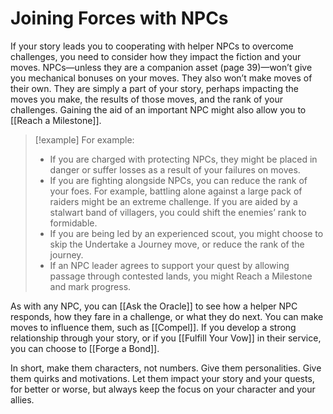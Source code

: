 # Joining Forces with NPCs
If your story leads you to cooperating with helper NPCs to overcome challenges, you need to consider how they impact the fiction and your moves. NPCs—unless they are a companion asset (page 39)—won’t give you mechanical bonuses on your moves. They also won’t make moves of their own. They are simply a part of your story, perhaps impacting the moves you make, the results of those moves, and the rank of your challenges. Gaining the aid of an important NPC might also allow you to [[Reach a Milestone]].

>[!example] For example:
>- If you are charged with protecting NPCs, they might be placed in danger or suffer losses as a result of your failures on moves.
>- If you are fighting alongside NPCs, you can reduce the rank of your foes. For example, battling alone against a large pack of raiders might be an extreme challenge. If you are aided by a stalwart band of villagers, you could shift the enemies’ rank to formidable.
>- If you are being led by an experienced scout, you might choose to skip the Undertake a Journey move, or reduce the rank of the journey.
>- If an NPC leader agrees to support your quest by allowing passage through contested lands, you might Reach a Milestone and mark progress.

As with any NPC, you can [[Ask the Oracle]] to see how a helper NPC responds, how they fare in a challenge, or what they do next. You can make moves to influence them, such as [[Compel]]. If you develop a strong relationship through your story, or if you [[Fulfill Your Vow]] in their service, you can choose to [[Forge a Bond]].

In short, make them characters, not numbers. Give them personalities. Give them quirks and motivations. Let them impact your story and your quests, for better or worse, but always keep the focus on your character and your allies.